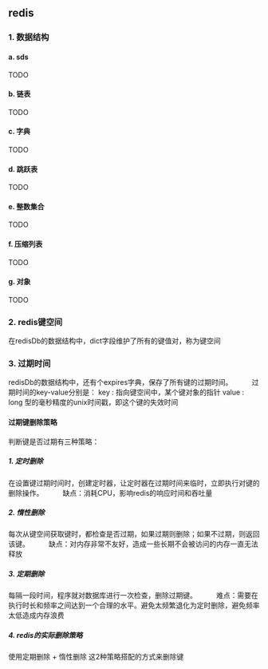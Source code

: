 ## redis

### 1. 数据结构
#### a. sds
TODO

#### b. 链表
TODO

#### c. 字典
TODO

#### d. 跳跃表
TODO

#### e. 整数集合
TODO

#### f. 压缩列表
TODO

#### g. 对象
TODO

### 2. redis键空间
在redisDb的数据结构中，dict字段维护了所有的键值对，称为键空间

### 3. 过期时间
redisDb的数据结构中，还有个expires字典，保存了所有键的过期时间。　　　
过期时间的key-value分别是：
key : 指向键空间中，某个键对象的指针
value : long 型的毫秒精度的unix时间戳，即这个键的失效时间

#### 过期键删除策略
判断键是否过期有三种策略：
##### 1. 定时删除
在设置键过期时间时，创建定时器，让定时器在过期时间来临时，立即执行对键的删除操作。　　　
缺点：消耗CPU，影响redis的响应时间和吞吐量

##### 2. 惰性删除
每次从键空间获取键时，都检查是否过期，如果过期则删除；如果不过期，则返回该键。　　　
缺点：对内存非常不友好，造成一些长期不会被访问的内存一直无法释放

##### 3. 定期删除
每隔一段时间，程序就对数据库进行一次检查，删除过期键。　　　
难点：需要在执行时长和频率之间达到一个合理的水平。避免太频繁退化为定时删除，避免频率太低造成内存浪费

##### 4. redis的实际删除策略
使用定期删除 + 惰性删除 这2种策略搭配的方式来删除键